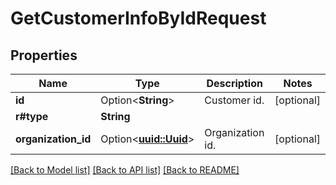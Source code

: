 # GetCustomerInfoByIdRequest

## Properties

Name | Type | Description | Notes
------------ | ------------- | ------------- | -------------
**id** | Option<**String**> | Customer id. | [optional]
**r#type** | **String** |  | 
**organization_id** | Option<[**uuid::Uuid**](uuid::Uuid.md)> | Organization id. | [optional]

[[Back to Model list]](../README.md#documentation-for-models) [[Back to API list]](../README.md#documentation-for-api-endpoints) [[Back to README]](../README.md)


